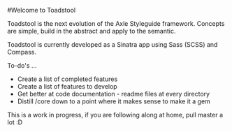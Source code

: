 #Welcome to Toadstool

Toadstool is the next evolution of the Axle Styleguide framework.  Concepts are simple, build in the abstract and apply to the semantic. 

Toadstool is currently developed as a Sinatra app using Sass (SCSS) and Compass. 

To-do's ...
* Create a list of completed features
* Create a list of features to develop
* Get better at code documentation - readme files at every directory
* Distill /core down to a point where it makes sense to make it a gem

This is a work in progress, if you are following along at home, pull master a lot :D